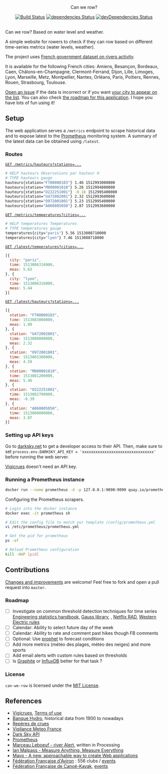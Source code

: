 <p align="center">
  Can we row?
</p>

<p align="center">
  <a href="http://travis-ci.org/mycaule/can-we-row"><img src="https://api.travis-ci.org/mycaule/can-we-row.svg?branch=master" alt="Build Status"></a>
  <a href="https://david-dm.org/mycaule/can-we-row"><img src="https://david-dm.org/mycaule/can-we-row/status.svg" alt="dependencies Status"></a>
  <a href="https://david-dm.org/mycaule/can-we-row?type=dev"><img src="https://david-dm.org/mycaule/can-we-row/dev-status.svg" alt="devDependencies Status"></a>
  <br>
  <br>
</p>

Can we row? Based on water level and weather.

A simple website for rowers to check if they can row based on different time-series metrics (water levels, weather).

The project uses [French government dataset on rivers activity](https://www.data.gouv.fr/en/reuses/ca-rame-ou-pas/).

It is available for the following French cities: Amiens, Besançon, Bordeaux, Caen, Châlons-en-Champagne, Clermont-Ferrand, Dijon, Lille, Limoges, Lyon, Marseille, Metz, Montpellier, Nantes, Orléans, Paris, Poitiers, Rennes, Rouen, Strasbourg, Toulouse.

[Open an issue](https://github.com/mycaule/can-we-row/issues) if the data is incorrect or if you want [your city to appear on the list](https://github.com/mycaule/can-we-row/issues/1). You can also check [the roadmap for this application](#user-content-roadmap). I hope you have lots of fun using it!

## Setup

The web application serves a `/metrics` endpoint to scrape historical data and to expose latest to the [Prometheus](https://github.com/prometheus/prometheus) monitoring system. A summary of the latest data can be obtained using `/latest`.

### Routes

[`GET /metrics/hauteurs?stations=...`](https://can-we-row.herokuapp.com/metrics/hauteurs?stations=F700000103&stations=U472002001&stations=O972001001&stations=M800001010&stations=O222251001&stations=A060005050)

```bash
# HELP hauteurs Observations par hauteur H
# TYPE hauteurs gauge
hauteurs{station="F700000103"} 1.46 1512993000000
hauteurs{station="M800001010"} 5.26 1512994800000
hauteurs{station="O222251001"} -0.18 1512995400000
hauteurs{station="U472002001"} 2.32 1512993600000
hauteurs{station="O972001001"} 5.23 1512995400000
hauteurs{station="A060005050"} 2.87 1512993600000
```

[`GET /metrics/temperatures?cities=...`](https://can-we-row.herokuapp.com/metrics/temperatures?cities=paris&cities=lyon)

```bash
# HELP temperatures Températures
# TYPE temperatures gauge
temperatures{city="paris"} 5.56 1513008710000
temperatures{city="lyon"} 7.46 1513008710000
```

[`GET /latest/temperatures?cities=...`](https://can-we-row.herokuapp.com/latest/temperatures?cities=paris&cities=lyon)

```javascript
[{
  city: "paris",
  time: 1513086316000,
  meas: 5.63
}, {
  city: "lyon",
  time: 1513086316000,
  meas: 5.44
}]
```

[`GET /latest/hauteurs?stations=...`](https://can-we-row.herokuapp.com/latest/hauteurs?stations=F700000103&stations=U472002001&stations=O972001001&stations=M800001010&stations=O222251001&stations=A060005050)

```javascript
[{
  station: "F700000103",
  time: 1513083000000,
  meas: 1.89
}, {
  station: "U472002001",
  time: 1513080000000,
  meas: 2.32
}, {
  station: "O972001001",
  time: 1513083300000,
  meas: 4.59
}, {
  station: "M800001010",
  time: 1513081200000,
  meas: 5.46
}, {
  station: "O222251001",
  time: 1513082700000,
  meas: -0.39
}, {
  station: "A060005050",
  time: 1513080000000,
  meas: 3.07
}]
```

### Setting up API keys

Go to [darksky.net](https://darksky.net/dev) to get a developer access to their API. Then, make sure to set `process.env.DARKSKY_API_KEY = 'xxxxxxxxxxxxxxxxxxxxxxxxxxxxxxxx'` before running the web server.

[Vigicrues](https://www.vigicrues.gouv.fr) doesn't need an API key.

### Running a Prometheus instance

```bash
docker run --name prometheus -d -p 127.0.0.1:9090:9090 quay.io/prometheus/prometheus
```

Configuring the Prometheus scrapers.
```bash
# Login into the docker instance
docker exec -it prometheus sh

# Edit the config file to match our template /config/prometheus.yml
vi /etc/prometheus/prometheus.yml

# Get the pid for prometheus
ps -ef

# Reload Prometheus configuration
kill -HUP [pid]
```

## Contributions

[Changes and improvements](https://github.com/mycaule/can-we-row/wiki) are welcome! Feel free to fork and open a pull request into `master`.

### Roadmap

- [ ] Investigate on common threshold detection techniques for time series [Engineering statistics handbook](http://www.itl.nist.gov/div898/handbook/pmc/section4/pmc4.htm), [Gauss library](https://github.com/fredrick/gauss), , [Netflix RAD](https://medium.com/netflix-techblog/rad-outlier-detection-on-big-data-d6b0494371cc), [Western Electric rules](https://en.wikipedia.org/wiki/Western_Electric_rules)
- [ ] Calendar: Ability to select future day of the week
- [ ] Calendar: Ability to rate and comment past hikes though FB comments
- [ ] Optional: Use [prophet](https://github.com/facebook/prophet) to forecast conditions
- [ ] Add more metrics (météo des plages, météo des neiges) and more sports
- [ ] Add email alerts with custom rules based on thresholds
- [ ] Is [Graphite](https://github.com/graphite-project/graphite-web) or [InfluxDB](https://www.influxdata.com/time-series-platform/influxdb/) better for that task ?

### License

`can-we-row` is licensed under the [MIT License](https://github.com/mycaule/can-we-row/blob/master/LICENSE).

## References

* [Vigicrues](https://www.vigicrues.gouv.fr), [Terms of use](https://www.data.gouv.fr/fr/datasets/hauteurs-deau-et-debits-des-cours-deau-observes-en-temps-reel-aux-stations-du-reseau-vigicrues/)
* [Banque Hydro](http://hydro.eaufrance.fr/selection.php?consulte=rechercher), historical data from 1900 to nowadays
* [Repères de crues](www.reperesdecrues.developpement-durable.gouv.fr)
* [Vigilance Meteo France](https://vigilance.meteofrance.com/)
* [Dark Sky API](https://darksky.net/dev/docs)
* [Prometheus](https://github.com/prometheus/prometheus)
* [Marceau Leboeuf - river Alert](https://github.com/MarceauLeboeuf/river_Alert), written in Processing
* [Ian Malpass - Measure Anything, Measure Everything](https://codeascraft.com/2011/02/15/measure-anything-measure-everything/)
* [Mavo - A new, approachable way to create Web applications](https://mavo.io/)
* [Fédération Française d'Aviron](http://avironfrance.fr/pratiquer-aviron/trouver-club/cartographie) : 556 clubs / [events](http://avironfrance.fr/pratiquer-aviron/programmes-federaux/circuit-randon-aviron)
* [Fédération Française de Canoé-Kayak](http://www.ffck.org/trouver-un-club/), [events](http://www.ffck.org/loisirs/riviere/manifestations/)
